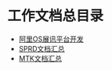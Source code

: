 # 工作文档总目录

- [阿里OS展讯平台开发](alios-readme/alios-readme-20190722.md)
- [SPRD文档汇总](sprd_work/index.md)
- [MTK文档汇总](mtk_work/index.md)
